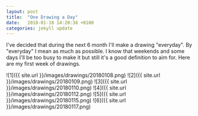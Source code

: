 ```yaml
---
layout: post
title:  "One Drawing a Day"
date:   2018-01-18 14:20:38 +0100
categories: jekyll update
---
```


I've decided that during the next 6 month I'll make a drawing "everyday". By "everyday" I mean as much as possible. I know that weekends and some days I'll be too busy to make it but still it's a good definition to aim for.
Here are my first week of drawings.

![1]({{ site.url }}/images/drawings/20180108.png)
![2]({{ site.url }}/images/drawings/20180109.png)
![3]({{ site.url }}/images/drawings/20180110.png)
![4]({{ site.url }}/images/drawings/20180112.png)
![5]({{ site.url }}/images/drawings/20180115.png)
![6]({{ site.url }}/images/drawings/20180117.png)
